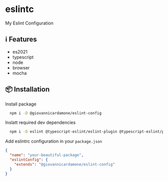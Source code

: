 # eslintc

My Eslint Configuration

## :information_source: Features

- es2021
- typescript
- node
- browser
- mocha

## :package: Installation

Install package

```bash
  npm i -D @giovannicardamone/eslint-config
```

Inslatt required dev dependencies

```bash
  npm i -D eslint @typescript-eslint/eslint-plugin @typescript-eslint/parser
```

Add eslintrc configuration in your `package.json`

```json
{
  "name": "your-beautiful-package",
  "eslintConfig": {
    "extends": "@giovannicardamone/eslint-config"
  }
}
```
